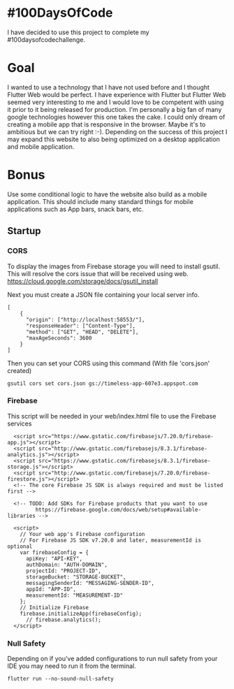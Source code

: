 #  #100DaysOfCode

I have decided to use this project to complete my #100daysofcodechallenge.

# Goal

I wanted to use a technology that I have not used before and I thought Flutter Web would be perfect. I have experience with Flutter but Flutter Web seemed very interesting to me and I would love to be competent with using it prior to it being released for production. I'm personally a big fan of many google technologies however this one takes the cake. I could only dream of creating a mobile app that is responsive in the browser. Maybe it's to ambitious but we can try right :-). Depending on the success of this project I may expand this website to also being optimized on a desktop application and mobile application.

# Bonus

Use some conditional logic to have the website also build as a mobile application. This should include many standard things for mobile applications such as App bars, snack bars, etc.

## Startup

### CORS
To display the images from Firebase storage you will need to install gsutil. This will resolve the cors issue that will be received using web.
https://cloud.google.com/storage/docs/gsutil_install

Next you must create a JSON file containing your local server info.
```
[
    {
      "origin": ["http://localhost:58553/"],
      "responseHeader": ["Content-Type"],
      "method": ["GET", "HEAD", "DELETE"],
      "maxAgeSeconds": 3600
    }
]
```

Then you can set your CORS using this command (With file 'cors.json' created)
```
gsutil cors set cors.json gs://timeless-app-607e3.appspot.com
```

### Firebase

This script will be needed in your web/index.html file to use the Firebase services

``` 
  <script src="https://www.gstatic.com/firebasejs/7.20.0/firebase-app.js"></script>
  <script src="http://www.gstatic.com/firebasejs/8.3.1/firebase-analytics.js"></script>
  <script src="https://www.gstatic.com/firebasejs/8.3.1/firebase-storage.js"></script>
  <script src="http://www.gstatic.com/firebasejs/7.20.0/firebase-firestore.js"></script>
  <!-- The core Firebase JS SDK is always required and must be listed first -->
  
  <!-- TODO: Add SDKs for Firebase products that you want to use
         https://firebase.google.com/docs/web/setup#available-libraries -->
  
  <script>
    // Your web app's Firebase configuration
    // For Firebase JS SDK v7.20.0 and later, measurementId is optional
    var firebaseConfig = {
      apiKey: "API-KEY",
      authDomain: "AUTH-DOMAIN",
      projectId: "PROJECT-ID",
      storageBucket: "STORAGE-BUCKET",
      messagingSenderId: "MESSAGING-SENDER-ID",
      appId: "APP-ID",
      measurementId: "MEASUREMENT-ID"
    };
    // Initialize Firebase
    firebase.initializeApp(firebaseConfig);
      // firebase.analytics();
  </script>
```

### Null Safety
Depending on if you've added configurations to run null safety from your IDE you may need to run it from the terminal.
```
flutter run --no-sound-null-safety
```
